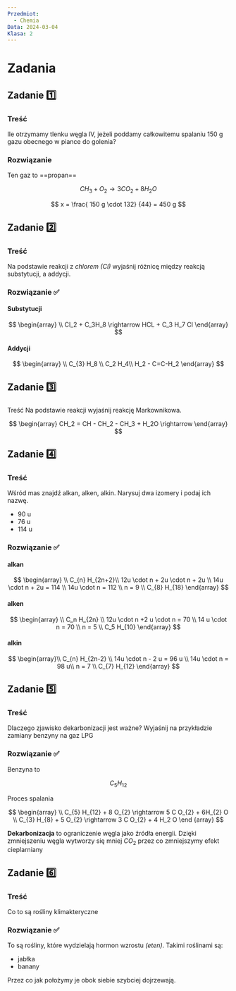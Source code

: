 ```yaml
---
Przedmiot:
  - Chemia
Data: 2024-03-04
Klasa: 2
---
```

# Zadania

## Zadanie 1️⃣

### Treść
Ile otrzymamy tlenku węgla IV, jeżeli poddamy całkowitemu spalaniu 150 g gazu obecnego w piance do golenia?

### Rozwiązanie
Ten gaz to ==propan==

$$
C H_{3} + O_{2} \rightarrow 3 C O_{2} + 8 H_{2} O
$$

$$
x = \frac{ 150 g \cdot 132} {44} = 450 g 
$$

## Zadanie 2️⃣

### Treść
Na podstawie reakcji z *chlorem (Cl)* wyjaśnij różnicę między reakcją substytucji, a addycji. 

### Rozwiązanie ✅

#### Substytucji

$$
\begin{array} \\
Cl_2 + C_3H_8 \rightarrow HCL + C_3 H_7 Cl
\end{array}
$$
#### Addycji

$$
\begin{array} \\
C_{3} H_8 \\
C_2 H_4\\
H_2 - C=C-H_2 
\end{array}
$$

## Zadanie 3️⃣
### 
Treść
Na podstawie reakcji wyjaśnij reakcję Markownikowa.

$$
\begin{array}
CH_2 = CH - CH_2 - CH_3 + H_2O \rightarrow
\end{array}
$$
## Zadanie 4️⃣
### Treść
Wśród mas znajdź alkan, alken, alkin. Narysuj dwa izomery i podaj ich nazwę.
- 90 u
- 76 u
- 114 u
### Rozwiązanie ✅
#### alkan
$$ \begin{array} \\
C_{n} H_{2n+2}\\
12u \cdot n + 2u \cdot n + 2u \\
14u \cdot n + 2u = 114 \\
14u \cdot n = 112 \\
n = 9 \\
C_{8} H_{18}
\end{array}
$$
#### alken
$$
\begin{array} \\
C_n H_{2n} \\
12u \cdot  n +2 u \cdot n = 70 \\
14 u \cdot n = 70 \\
n = 5 \\
C_5 H_{10}
\end{array}
$$
#### alkin
$$
\begin{array}\\
C_{n} H_{2n-2} \\
14u \cdot n - 2 u = 96 u \\
14u \cdot n = 98 u\\
n = 7 \\
C_{7} H_{12}
\end{array}
$$

## Zadanie 5️⃣
### Treść
Dlaczego zjawisko dekarbonizacji jest ważne? Wyjaśnij na przykładzie zamiany benzyny na gaz LPG
### Rozwiązanie ✅
Benzyna to 

$$
C_5 H_{12}
$$

Proces spalania

$$ \begin{array} \\
C_{5} H_{12} + 8 O_{2} \rightarrow 5 C O_{2} + 6H_{2} O \\
C_{3} H_{8} + 5 O_{2} \rightarrow 3 C O_{2} + 4 H_2 O
\end {array}
$$

**Dekarbonizacja** to ograniczenie węgla jako źródła energii. Dzięki zmniejszeniu węgla wytworzy się mniej $CO_{2}$ przez co zmniejszymy efekt cieplarniany
## Zadanie 6️⃣
### Treść
Co to są rośliny klimakteryczne
### Rozwiązanie ✅
To są rośliny, które wydzielają hormon wzrostu *(eten)*. Takimi roślinami są:
- jabłka
- banany

Przez co jak położymy je obok siebie szybciej dojrzewają.

